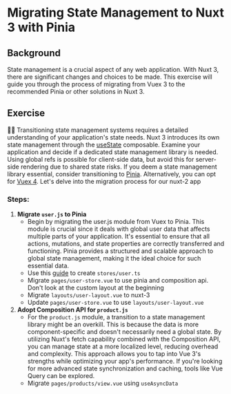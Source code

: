 # Migrating State Management to Nuxt 3 with Pinia

## Background

State management is a crucial aspect of any web application. With Nuxt 3, there are significant changes and choices to be made. This exercise will guide you through the process of migrating from Vuex 3 to the recommended Pinia or other solutions in Nuxt 3.

## Exercise


👨‍💼 Transitioning state management systems requires a detailed understanding of your application's state needs. 
Nuxt 3 introduces its own state management through the [useState](https://nuxt.com/docs/getting-started/state-management) composable. Examine your application and decide if a dedicated state management library is needed. Using global refs is possible for client-side data, but avoid this for server-side rendering due to shared state risks. 
If you deem a state management library essential, consider transitioning to [Pinia](https://pinia.vuejs.org/ssr/nuxt.html#nuxt-2-without-bridge). Alternatively, you can opt for [Vuex 4](https://vuex.vuejs.org/guide/migrating-to-4-0-from-3-x.html).
Let's delve into the migration process for our nuxt-2 app

### Steps:

1. **Migrate `user.js` to Pinia**
   - Begin by migrating the user.js module from Vuex to Pinia. This module is crucial since it deals with global user data that affects multiple parts of your application. It's essential to ensure that all actions, mutations, and state properties are correctly transferred and functioning. Pinia provides a structured and scalable approach to global state management, making it the ideal choice for such essential data.
   - Use this [guide](https://pinia.vuejs.org/cookbook/migration-vuex.html) to create `stores/user.ts`
   - Migrate `pages/user-store.vue` to use pinia and composition api. Don't look at the custom layout at the beginning
   - Migrate `layouts/user-layout.vue` to nuxt-3
   - Update `pages/user-store.vue`  to use `layouts/user-layout.vue`
2. **Adopt Composition API for `product.js`**
   - For the `product.js` module, a transition to a state management library might be an overkill. This is because the data is more component-specific and doesn't necessarily need a global state. By utilizing Nuxt's fetch capability combined with the Composition API, you can manage state at a more localized level, reducing overhead and complexity. This approach allows you to tap into Vue 3's strengths while optimizing your app's performance. If you're looking for more advanced state synchronization and caching, tools like Vue Query can be explored.
   - Migrate `pages/products/view.vue` using `useAsyncData`
